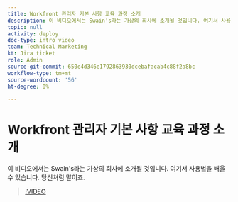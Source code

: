 ```yaml
---
title: Workfront 관리자 기본 사항 교육 과정 소개
description: 이 비디오에서는 Swain's라는 가상의 회사에 소개될 것입니다. 여기서 사용법을 배울 수 있습니다. 당신처럼 말이죠.
topic: null
activity: deploy
doc-type: intro video
team: Technical Marketing
kt: Jira ticket
role: Admin
source-git-commit: 650e4d346e1792863930dcebafacab4c88f2a8bc
workflow-type: tm+mt
source-wordcount: '56'
ht-degree: 0%

---
```


# Workfront 관리자 기본 사항 교육 과정 소개

이 비디오에서는 Swain&#39;s라는 가상의 회사에 소개될 것입니다. 여기서 사용법을 배울 수 있습니다. 당신처럼 말이죠.

>[!VIDEO](https://video.tv.adobe.com/v/335064/?quality=12&learn=on)
